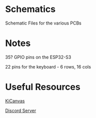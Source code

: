 # Schematics
Schematic Files for the various PCBs

# Notes

35? GPIO pins on the ESP32-S3

22 pins for the keyboard - 6 rows, 16 cols

# Useful Resources
[KiCanvas](https://kicanvas.org/)

[Discord Server](https://discord.gg/zeTJYsWzsf)
